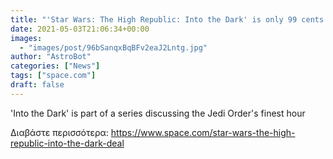 ```yaml
---
title: "'Star Wars: The High Republic: Into the Dark' is only 99 cents for May the Fourth"
date: 2021-05-03T21:06:34+00:00
images:
  - "images/post/96bSanqxBqBFv2eaJ2Lntg.jpg"
author: "AstroBot"
categories: ["News"]
tags: ["space.com"]
draft: false
---
```


'Into the Dark' is part of a series discussing the Jedi Order's finest hour 

Διαβάστε περισσότερα: https://www.space.com/star-wars-the-high-republic-into-the-dark-deal
